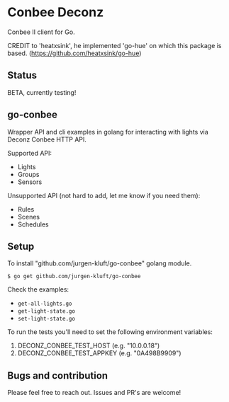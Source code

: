 # Conbee Deconz

Conbee II client for Go.

CREDIT to 'heatxsink', he implemented 'go-hue' on which this package is based. (https://github.com/heatxsink/go-hue)

## Status

BETA, currently testing!

## go-conbee

Wrapper API and cli examples in golang for interacting with lights via Deconz Conbee HTTP API.

Supported API:

- Lights
- Groups
- Sensors

Unsupported API (not hard to add, let me know if you need them):

- Rules
- Scenes
- Schedules

## Setup

To install "github.com/jurgen-kluft/go-conbee" golang module.

 ``$ go get github.com/jurgen-kluft/go-conbee``

Check the examples:

- ``get-all-lights.go``
- ``get-light-state.go``
- ``set-light-state.go``

To run the tests you'll need to set the following environment variables:

 1. DECONZ_CONBEE_TEST_HOST (e.g. "10.0.0.18")
 2. DECONZ_CONBEE_TEST_APPKEY (e.g. "0A498B9909")

## Bugs and contribution

Please feel free to reach out. Issues and PR's are welcome!
